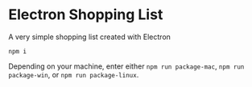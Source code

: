 # Electron Shopping List
A very simple shopping list created with Electron

`npm i`

Depending on your machine, enter either `npm run package-mac`, `npm run package-win`, or `npm run package-linux`.  
